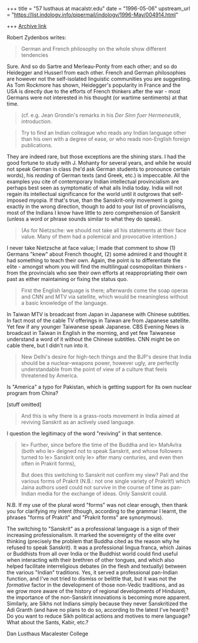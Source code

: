 +++
title = "57 lusthaus at macalstr.edu"
date = "1996-05-06"
upstream_url = "https://list.indology.info/pipermail/indology/1996-May/004914.html"

+++
[Archive link](https://list.indology.info/pipermail/indology/1996-May/004914.html)

Robert Zydenbos writes:
> German
>and French philosophy on the whole show different tendencies

Sure. And so do Sartre and Merleau-Ponty from each other; and so do
Heidegger and Husserl from each other. French and German philosophies are
however not the self-isolated linguistic communities you are suggesting. As
Tom Rockmore has shown, Heidegger's popularity in France and the USA is
directly due to the efforts of French thinkers after the war - most Germans
were not interested in his thought (or wartime sentiments) at that time.

> (cf. e.g. Jean
>Grondin's remarks in his _Der Sinn fuer Hermeneutik_, introduction.

> Try to find an Indian colleague who reads any Indian language other than
>his own with a degree of ease, or who reads non-English foreign publications.

They are indeed rare, but those exceptions are the shining stars. I had the
good fortune to study with J. Mohanty for several years, and while he would
not speak German in class (he'd ask German students to pronounce certain
words), his *reading* of German texts (and Greek, etc.) is impeccable. All
the examples you cite of contemporary Indian intellectual provincialism are
perhaps best seen as symptomatic of what ails India today. India will not
regain its intellectual significance for the world until it outgrows that
self-imposed myopia. If that's true, than the Sanskrit-only movement is
going exactly in the wrong direction, though to add to your list of
provincialisms, most of the Indians I know have little to zero
comprehension of Sanskrit (unless a word or phrase sounds similar to what
they do speak).

>(As for Nietzsche: we should not take all his statements at their face value.
>Many of them had a polemical and provocative intention.)

I never take Nietzsche at face value; I made that comment to show (1)
Germans "knew" about French thought, (2) some admired it and thought it had
something to teach their own. Again, the point is to differentiate the
elite - amongst whom you will find the multilingual cosmopolitan thinkers -
from the provincials who see their own efforts at reappropriating their own
past as either maintaining or fixing the status quo.

> First the English language is there;
>afterwards come the soap operas and CNN and MTV via satellite, which would be
>meaningless without a basic knowledge of the language.

In Taiwan MTV is broadcast from Japan in Japanese with Chinese subtitles.
In fact most of the cable TV offerings in Taiwan are from Japanese
satellite. Yet few if any younger Taiwanese speak Japanese. CBS Evening
News is broadcast in Taiwan in English in the morning, and yet few
Taiwanese understand a word of it without the Chinese subtitles. CNN might
be on cable there, but I didn't run into it.

> New Delhi's desire for
>high-tech things and the BJP's desire that India should be a nuclear-weapons
>power, however ugly, are perfectly understandable from the point of view of a
>culture that feels threatened by America.

Is "America" a typo for Pakistan, which is getting support for its own
nuclear program from China?

[stuff omitted]
> And this is why there is a grass-roots movement in India aimed at
>reviving Sanskrit as an actively used language.

I question the legitimacy of the word "reviving" in that sentence.

> le> Further, since before the time of the Buddha and
> le> MahAvIra (both who
> le> deigned not to speak Sanskrit, and whose followers turned to
> le> Sanskrit only
> le> after many centuries, and even then often in Prakrit forms),
>
>But does this switching to Sanskrit not confirm my view? Pali and the various
>forms of Prakrit (N.B.: not one single variety of Prakrit!) which Jaina authors
>used could not survive in the course of time as pan-Indian media for the
>exchange of ideas. Only Sanskrit could.

N.B. If my use of the plural word "forms" was not clear enough, then thank
you for clarifying my intent (though, according to the grammar I learnt,
the phrases "forms of Prakrit" and "Prakrit forms" are synonymous).

The switching to "Sanskrit" as a professional language is a sign of their
increasing professionalism. It marked the sovereignty of the elite over
thinking (precisely the problem that Buddha cited as the reason why he
refused to speak Sanskrit). It was a professional lingua franca, which
Jainas or Buddhists from all over India or the Buddhist world could find
useful when interacting with their brethren of other tongues, and which
also helped facilitate interreligious debates (in the flesh and textually)
between the various "Indian" traditions. Yes, it served a professional
pan-Indian function, and I've not tried to dismiss or belittle that, but it
was not the *formative* factor in the development of those non-Vedic
traditions, and as we grow more aware of the history of regional
developments of Hinduism, the importance of the non-Sanskrit innovations is
becoming more apparent. Similarly, are Sikhs not Indians simply because
they never Sanskritized the Adi Granth (and have no plans to do so,
according to the latest I've heard)? Do you want to reduce Sikh political
actions and motives to mere language? What about the Sants, Kabir, etc.?

Dan Lusthaus
Macalester College






